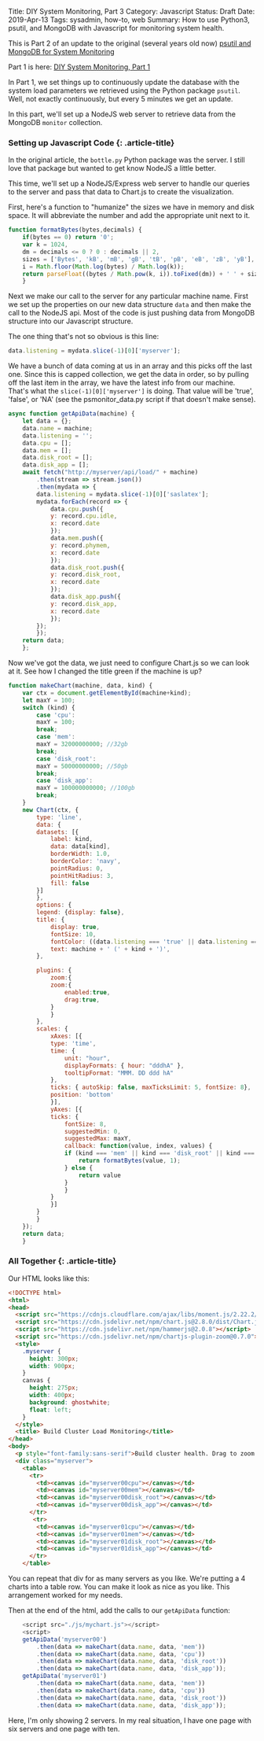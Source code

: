 Title: DIY System Monitoring, Part 3
Category: Javascript
Status: Draft
Date: 2019-Apr-13
Tags: sysadmin, how-to, web
Summary: How to use Python3, psutil, and MongoDB with Javascript for monitoring system health.

This is Part 2 of an update to the original (several years old now)
[psutil and MongoDB for System Monitoring](https://reachtim.com/articles/psutil-and-mongodb-for-system-monitoring.html)

Part 1 is here:
[DIY System Monitoring, Part 1](https://reachtim.com/articles/diy-system-monitoring-part-1.html)

In Part 1, we set things up to continuously update the database with the system load
parameters we retrieved using the Python package `psutil`. Well, not exactly 
continuously, but every 5 minutes we get an update.

In this part, we'll set up a NodeJS web server to retrieve data from 
the MongoDB `monitor` collection.

### Setting up Javascript Code  {: .article-title}

In the original article, the `bottle.py` Python package was the server.
I still love that package but wanted to get know NodeJS a little better.

This time, we'll set up a NodeJS/Express web server to
handle our queries to the server and pass that data to
Chart.js to create the visualization.

First, here's a function to "humanize" the sizes we have in memory and disk space.
It will abbreviate the number and add the appropriate unit next to it. 

```javascript
function formatBytes(bytes,decimals) {
    if(bytes == 0) return '0';
    var k = 1024,
    dm = decimals <= 0 ? 0 : decimals || 2,
    sizes = ['Bytes', 'kB', 'mB', 'gB', 'tB', 'pB', 'eB', 'zB', 'yB'],
    i = Math.floor(Math.log(bytes) / Math.log(k));
    return parseFloat((bytes / Math.pow(k, i)).toFixed(dm)) + ' ' + sizes[i];
    }
```

Next we make our call to the server for any particular machine name.
First we set up the properties on our new data structure `data` and then
make the call to the NodeJS api. Most of the code is just pushing data
from MongoDB structure into our Javascript structure. 

The one thing that's not so obvious is this line:

```javascript
data.listening = mydata.slice(-1)[0]['myserver'];
```

We have a bunch of data coming at us in an array and this picks off
the last one. Since this is capped collection, we get the data in order,
so by pulling off the last item in the array, we have the latest info
from our machine. That's what the `slice(-1)[0]['myserver']` is doing.
That value will be 'true', 'false', or 'NA' (see the psmonitor_data.py 
script if that doesn't make sense).


```javascript
async function getApiData(machine) {
    let data = {};
    data.name = machine;
    data.listening = '';
    data.cpu = [];
    data.mem = [];
    data.disk_root = [];
    data.disk_app = [];
    await fetch("http://myserver/api/load/" + machine)
        .then(stream => stream.json())
        .then(mydata => {
        data.listening = mydata.slice(-1)[0]['saslatex'];
        mydata.forEach(record => {
            data.cpu.push({
            y: record.cpu.idle,
            x: record.date
            });
            data.mem.push({
            y: record.phymem,
            x: record.date
            });
            data.disk_root.push({
            y: record.disk_root,
            x: record.date
            });
            data.disk_app.push({
            y: record.disk_app,
            x: record.date
            });
        });
        });
    return data;
    };

```

Now we've got the data, we just need to configure Chart.js so we
can look at it. See how I changed the title green if the machine is up?

```javascript
function makeChart(machine, data, kind) {
    var ctx = document.getElementById(machine+kind);
    let maxY = 100;
    switch (kind) {
        case 'cpu':
        maxY = 100;
        break;
        case 'mem':
        maxY = 32000000000; //32gb
        break;
        case 'disk_root':
        maxY = 50000000000; //50gb
        break;
        case 'disk_app':
        maxY = 100000000000; //100gb
        break;
    }
    new Chart(ctx, {
        type: 'line',
        data: {
        datasets: [{
            label: kind,
            data: data[kind],
            borderWidth: 1.0,
            borderColor: 'navy',
            pointRadius: 0,
            pointHitRadius: 3,
            fill: false
        }]
        },
        options: {
        legend: {display: false},
        title: {
            display: true,
            fontSize: 10,
            fontColor: ((data.listening === 'true' || data.listening === 'NA') ? 'green': 'red'),
            text: machine + ' (' + kind + ')',
        },

        plugins: {
            zoom:{
            zoom:{
                enabled:true,
                drag:true,
            }
            }
        },
        scales: {
            xAxes: [{
            type: 'time',
            time: {
                unit: "hour",
                displayFormats: { hour: "dddhA" },
                tooltipFormat: "MMM. DD ddd hA"
            },
            ticks: { autoSkip: false, maxTicksLimit: 5, fontSize: 8},
            position: 'bottom'
            }],
            yAxes: [{
            ticks: {
                fontSize: 8,
                suggestedMin: 0,
                suggestedMax: maxY,
                callback: function(value, index, values) {
                if (kind === 'mem' || kind === 'disk_root' || kind === 'disk_app') {
                    return formatBytes(value, 1);
                } else {
                    return value
                }
                }
            }
            }]
        }
        }
    });
    return data;
    }
```


### All Together  {: .article-title}

Our HTML looks like this:

```html
<!DOCTYPE html>
<html>
<head>
  <script src="https://cdnjs.cloudflare.com/ajax/libs/moment.js/2.22.2/moment.min.js"></script>
  <script src="https://cdn.jsdelivr.net/npm/chart.js@2.8.0/dist/Chart.js"></script>
  <script src="https://cdn.jsdelivr.net/npm/hammerjs@2.0.8"></script>
  <script src="https://cdn.jsdelivr.net/npm/chartjs-plugin-zoom@0.7.0"></script>
  <style>
    .myserver {
      height: 300px;
      width: 900px;
    }
    canvas {
      height: 275px;
      width: 400px;
      background: ghostwhite;
      float: left;
    }
  </style>
  <title> Build Cluster Load Monitoring</title>
</head>
<body>
  <p style="font-family:sans-serif">Build cluster health. Drag to zoom. Legend is below.</p>
  <div class="myserver">
    <table>
      <tr>
        <td><canvas id="myserver00cpu"></canvas></td>
        <td><canvas id="myserver00mem"></canvas></td>
        <td><canvas id="myserver00disk_root"></canvas></td>
        <td><canvas id="myserver00disk_app"></canvas></td>
      </tr>
       <tr>
        <td><canvas id="myserver01cpu"></canvas></td>
        <td><canvas id="myserver01mem"></canvas></td>
        <td><canvas id="myserver01disk_root"></canvas></td>
        <td><canvas id="myserver01disk_app"></canvas></td>
      </tr>
    </table>
```

You can repeat that div for as many servers as you like.
We're putting a 4 charts into a table row. You can make it look as nice as you 
like. This arrangement worked for my needs.

Then at the end of the html, add the calls to our `getApiData` function:

```javascript
    <script src="./js/mychart.js"></script>
    <script>
    getApiData('myserver00')
        .then(data => makeChart(data.name, data, 'mem'))
        .then(data => makeChart(data.name, data, 'cpu'))
        .then(data => makeChart(data.name, data, 'disk_root'))
        .then(data => makeChart(data.name, data, 'disk_app'));
    getApiData('myserver01')
        .then(data => makeChart(data.name, data, 'mem'))
        .then(data => makeChart(data.name, data, 'cpu'))
        .then(data => makeChart(data.name, data, 'disk_root'))
        .then(data => makeChart(data.name, data, 'disk_app'));
```

Here, I'm only showing 2 servers. In my real situation, I have one page with
six servers and one page with ten.

